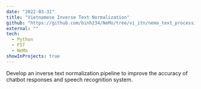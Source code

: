 ```yaml
---
date: "2022-03-31"
title: "Vietnamese Inverse Text Normalization"
github: "https://github.com/binh234/NeMo/tree/vi_itn/nemo_text_processing/inverse_text_normalization/vi"
external: ""
tech:
  - Python
  - FST
  - NeMo
showInProjects: true
---
```


Develop an inverse text normalization pipeline to improve the accuracy of chatbot responses and speech recognition system. 
